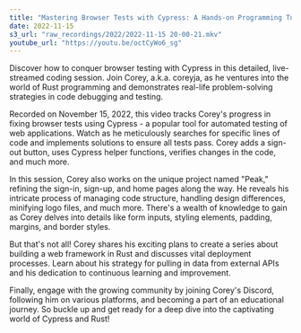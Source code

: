 ```yaml
---
title: "Mastering Browser Tests with Cypress: A Hands-on Programming Tutorial in Rust | Live Stream"
date: 2022-11-15
s3_url: "raw_recordings/2022/2022-11-15 20-00-21.mkv"
youtube_url: "https://youtu.be/octCyWo6_sg"
---
```



Discover how to conquer browser testing with Cypress in this detailed, live-streamed coding session. Join Corey, a.k.a. coreyja, as he ventures into the world of Rust programming and demonstrates real-life problem-solving strategies in code debugging and testing.

Recorded on November 15, 2022, this video tracks Corey's progress in fixing browser tests using Cypress - a popular tool for automated testing of web applications. Watch as he meticulously searches for specific lines of code and implements solutions to ensure all tests pass. Corey adds a sign-out button, uses Cypress helper functions, verifies changes in the code, and much more.

In this session, Corey also works on the unique project named "Peak," refining the sign-in, sign-up, and home pages along the way. He reveals his intricate process of managing code structure, handling design differences, minifying logo files, and much more. There's a wealth of knowledge to gain as Corey delves into details like form inputs, styling elements, padding, margins, and border styles.

But that's not all! Corey shares his exciting plans to create a series about building a web framework in Rust and discusses vital deployment processes. Learn about his strategy for pulling in data from external APIs and his dedication to continuous learning and improvement.

Finally, engage with the growing community by joining Corey's Discord, following him on various platforms, and becoming a part of an educational journey. So buckle up and get ready for a deep dive into the captivating world of Cypress and Rust!
